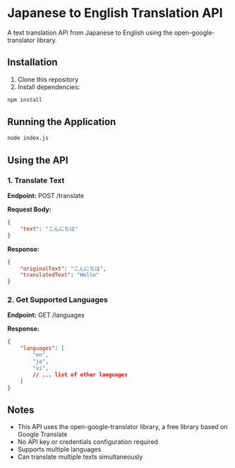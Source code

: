 # Japanese to English Translation API

A text translation API from Japanese to English using the open-google-translator library.

## Installation

1. Clone this repository
2. Install dependencies:
```bash
npm install
```

## Running the Application

```bash
node index.js
```

## Using the API

### 1. Translate Text
**Endpoint:** POST /translate

**Request Body:**
```json
{
    "text": "こんにちは"
}
```

**Response:**
```json
{
    "originalText": "こんにちは",
    "translatedText": "Hello"
}
```

### 2. Get Supported Languages
**Endpoint:** GET /languages

**Response:**
```json
{
    "languages": [
        "en",
        "ja",
        "vi",
        // ... list of other languages
    ]
}
```

## Notes

- This API uses the open-google-translator library, a free library based on Google Translate
- No API key or credentials configuration required
- Supports multiple languages
- Can translate multiple texts simultaneously 